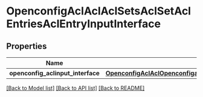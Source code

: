 # OpenconfigAclAclAclSetsAclSetAclEntriesAclEntryInputInterface

## Properties
Name | Type | Description | Notes
------------ | ------------- | ------------- | -------------
**openconfig_aclinput_interface** | [**OpenconfigAclAclOpenconfigaclaclAclsetsAclentriesInputinterface**](OpenconfigAclAclOpenconfigaclaclAclsetsAclentriesInputinterface.md) |  | [optional] 

[[Back to Model list]](../README.md#documentation-for-models) [[Back to API list]](../README.md#documentation-for-api-endpoints) [[Back to README]](../README.md)


